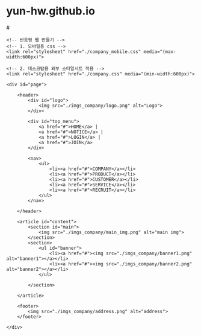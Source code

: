# yun-hw.github.io
#<!DOCTYPE html>
<html>
<head>
    <meta charset="UTF-8">
    <title>Company</title>
 
    <!-- 반응형 웹 만들기 -->
    <!-- 1. 모바일용 css -->
    <link rel="stylesheet" href="./company_mobile.css" media="(max-width:600px)">
 
    <!-- 2. 데스크탑용 외부 스타일시트 적용 -->
    <link rel="stylesheet" href="./company.css" media="(min-width:600px)">
</head>
<body>
    
    <div id="page">
 
        <header>
            <div id="logo">
                <img src="./imgs_company/logo.png" alt="Logo">
            </div>
 
            <div id="top_menu">
                <a href="#">HOME</a> | 
                <a href="#">NOTICE</a> |
                <a href="#">LOGIN</a> |
                <a href="#">JOIN</a>
            </div>
 
            <nav>
                <ul>
                    <li><a href="#">COMPANY</a></li>
                    <li><a href="#">PRODUCT</a></li>
                    <li><a href="#">CUSTOMER</a></li>
                    <li><a href="#">SERVICE</a></li>
                    <li><a href="#">RECRUIT</a></li>
                </ul>
            </nav>
 
        </header>
 
        <article id="content">
            <section id="main">
                <img src="./imgs_company/main_img.png" alt="main img">
            </section>
            <section>
                <ul id="banner">
                    <li><a href="#"><img src="./imgs_company/banner1.png" alt="banner1"></a></li>
                    <li><a href="#"><img src="./imgs_company/banner2.png" alt="banner2"></a></li>
                </ul>
 
            </section>
 
        </article>
 
        <footer>
            <img src="./imgs_company/address.png" alt="address">
        </footer>
 
    </div>
</body>
</html>
